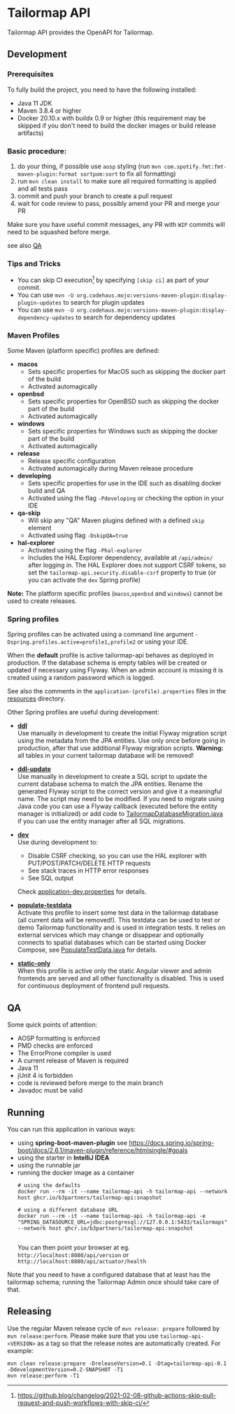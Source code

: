 # Tailormap API

Tailormap API provides the OpenAPI for Tailormap.

## Development

### Prerequisites

To fully build the project, you need to have the following installed:

- Java 11 JDK
- Maven 3.8.4 or higher
- Docker 20.10.x with buildx 0.9 or higher (this requirement may be skipped if you don't need to build
  the docker images or build release artifacts)

### Basic procedure:

1. do your thing, if possible use `aosp` styling (run `mvn com.spotify.fmt:fmt-maven-plugin:format sortpom:sort` to fix all formatting)
2. run `mvn clean install` to make sure all required formatting is applied and all tests pass
3. commit and push your branch to create a pull request
4. wait for code review to pass, possibly amend your PR and merge your PR

Make sure you have useful commit messages, any PR with `WIP` commits will need
to be squashed before merge.

see also [QA](#QA)

### Tips and Tricks

* You can skip CI execution[^1] by specifying `[skip ci]` as part of your commit.
* You can use `mvn -U org.codehaus.mojo:versions-maven-plugin:display-plugin-updates` to search for plugin updates
* You can use `mvn -U org.codehaus.mojo:versions-maven-plugin:display-dependency-updates` to search for dependency
  updates

### Maven Profiles

Some Maven (platform specific) profiles are defined:

* **macos**
    - Sets specific properties for MacOS such as skipping the docker part of the build
    - Activated automagically
* **openbsd**
    - Sets specific properties for OpenBSD such as skipping the docker part of the build
    - Activated automagically
* **windows**
    - Sets specific properties for Windows such as skipping the docker part of the build
    - Activated automagically
* **release**
    - Release specific configuration
    - Activated automagically during Maven release procedure
* **developing**
    - Sets specific properties for use in the IDE such as disabling docker build and QA
    - Activated using the flag `-Pdeveloping` or checking the option in your IDE
* **qa-skip**
    - Will skip any "QA" Maven plugins defined with a defined `skip` element
    - Activated using flag `-DskipQA=true`
* **hal-explorer**
    - Activated using the flag `-Phal-explorer`
    - Includes the HAL Explorer dependency, available at `/api/admin/` after logging in. The HAL
      Explorer does not support CSRF tokens, so set the `tailormap-api.security.disable-csrf` 
      property to true (or you can activate the `dev` Spring profile)

**Note:** The platform specific profiles (`macos`,`openbsd` and `windows`) cannot be used to create
releases.

### Spring profiles

Spring profiles can be activated using a command line argument `-Dspring.profiles.active=profile1,profile2`
or using your IDE.

When the **default** profile is active tailormap-api behaves as deployed in production. If the
database schema is empty tables will be created or updated if necessary using Flyway. When an admin
account is missing it is created using a random password which is logged.

See also the comments in the `application-(profile).properties` files in the [resources](src%2Fmain%2Fresources)
directory.

Other Spring profiles are useful during development:

* **[ddl](src%2Fmain%2Fresources%2Fapplication-ddl.properties)**  
 Use manually in development to create the initial Flyway migration script using the metadata from 
 the JPA entities. Use only once before going in production, after that use additional Flyway 
 migration scripts. __Warning:__ all tables in your current tailormap database will be removed!
* **[ddl-update](src%2Fmain%2Fresources%2Fapplication-ddl-update.properties)**  
 Use manually in development to create a SQL script to update the current database schema to match 
 the JPA entities. Rename the generated Flyway script to the correct version and give it a
 meaningful name. The script may need to be modified. If you need to migrate using Java code you can
 use a Flyway callback (executed before the entity manager is initialized) or add code to 
 [TailormapDatabaseMigration.java](src%2Fmain%2Fjava%2Fnl%2Fb3p%2Ftailormap%2Fapi%2Fconfiguration%2FTailormapDatabaseMigration.java) 
 if you can use the entity manager after all SQL migrations.
* **[dev](src%2Fmain%2Fresources%2Fapplication-dev.properties)**  
 Use during development to:
  * Disable CSRF checking, so you can use the HAL explorer with PUT/POST/PATCH/DELETE HTTP requests
  * See stack traces in HTTP error responses
  * See SQL output
  
  Check [application-dev.properties](src%2Fmain%2Fresources%2Fapplication-dev.properties) for details.
* **[populate-testdata](src%2Fmain%2Fresources%2Fapplication-populate-testdata.properties)**  
  Activate this profile to insert some test data in the tailormap database (all current data will be
  removed!). This testdata can be used to test or demo Tailormap functionality and is used in 
  integration tests. It relies on external services which may change or disappear and optionally 
  connects to spatial databases which can be started using Docker Compose, see [PopulateTestData.java](src%2Fmain%2Fjava%2Fnl%2Fb3p%2Ftailormap%2Fapi%2Fconfiguration%2Fdev%2FPopulateTestData.java)
  for details. 
* **[static-only](src%2Fmain%2Fresources%2Fapplication-static-only.properties)**  
  When this profile is active only the static Angular viewer and admin frontends are served and all
  other functionality is disabled. This is used for continuous deployment of frontend pull requests.

## QA

Some quick points of attention:

* AOSP formatting is enforced
* PMD checks are enforced
* The ErrorProne compiler is used
* A current release of Maven is required
* Java 11
* jUnit 4 is forbidden
* code is reviewed before merge to the main branch
* Javadoc must be valid

## Running

You can run this application in various ways:

- using **spring-boot-maven-plugin**
  see https://docs.spring.io/spring-boot/docs/2.6.1/maven-plugin/reference/htmlsingle/#goals
- using the starter in **IntelliJ IDEA**
- using the runnable jar
- running the docker image as a container
  ```shell
  # using the defaults
  docker run --rm -it --name tailormap-api -h tailormap-api --network host ghcr.io/b3partners/tailormap-api:snapshot
  
  # using a different database URL
  docker run --rm -it --name tailormap-api -h tailormap-api -e "SPRING_DATASOURCE_URL=jdbc:postgresql://127.0.0.1:5433/tailormaps" --network host ghcr.io/b3partners/tailormap-api:snapshot
  ￼
  ```
  You can then point your browser at eg. `http://localhost:8080/api/version`
  or `http://localhost:8080/api/actuator/health`

Note that you need to have a configured database that at least has the tailormap schema; running the Tailormap Admin
once should take care of that.

## Releasing

Use the regular Maven release cycle of `mvn release: prepare` followed by `mvn release:perform`. Please make sure that
you use `tailormap-api-<VERSION>` as a tag so that the release notes are automatically created.
For example:

```shell
mvn clean release:prepare -DreleaseVersion=0.1 -Dtag=tailormap-api-0.1 -DdevelopmentVersion=0.2-SNAPSHOT -T1
mvn release:perform -T1
```

[^1]: https://github.blog/changelog/2021-02-08-github-actions-skip-pull-request-and-push-workflows-with-skip-ci/